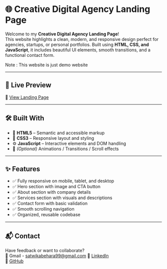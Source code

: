 # 🌐 Creative Digital Agency Landing Page

Welcome to my **Creative Digital Agency Landing Page**!  
This website highlights a clean, modern, and responsive design perfect for agencies, startups, or personal portfolios. Built using **HTML, CSS, and JavaScript**, it includes beautiful UI elements, smooth transitions, and a functional contact form.


Note : This website is just demo website 

---

## 🚀 Live Preview

🔗 [View Landing Page](https://satwikabehara99.github.io/Landing-Page/)  


---

## 🛠️ Built With

- 🧱 **HTML5** – Semantic and accessible markup  
- 🎨 **CSS3** – Responsive layout and styling  
- ⚙️ **JavaScript** – Interactive elements and DOM handling  
- 💫 *(Optional)* Animations / Transitions / Scroll effects  

---

## ✨ Features

- ✅ Fully responsive on mobile, tablet, and desktop  
- ✅ Hero section with image and CTA button  
- ✅ About section with company details  
- ✅ Services section with visuals and descriptions  
- ✅ Contact form with basic validation  
- ✅ Smooth scrolling navigation  
- ✅ Organized, reusable codebase  

---

## 📬 Contact

Have feedback or want to collaborate?  
📧 Gmail - satwikabehara99@gmail.com
🔗 [LinkedIn](https://www.linkedin.com/in/satwika-behara-457578353/)  
🐙 [GitHub](https://github.com/SatwikaBehara99)


